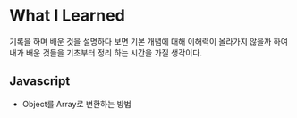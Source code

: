# What I Learned

기록을 하며 배운 것을 설명하다 보면 기본 개념에 대해 이해력이 올라가지 않을까 하여 내가 배운 것들을 기초부터 정리 하는 시간을 가질 생각이다.

## Javascript

- Object를 Array로 변환하는 방법
